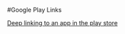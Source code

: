 #Google Play Links

[Deep linking to an app in the play store](https://developer.android.com/distribute/marketing-tools/linking-to-google-play.html#OpeningDetails)